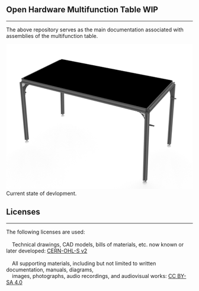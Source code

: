 ## Open Hardware Multifunction Table WIP ##
___
The above repository serves as the main documentation associated with assemblies of the multifunction table.

![00092025](MEDIA/PHOTOS/00092025.jpg "WIP Photo")<br>
Current state of devlopment.

## Licenses ##
___
The following licenses are used:<br><br>
&nbsp;&nbsp;&nbsp;&nbsp;Technical drawings, CAD models, bills of materials, etc. now known or later developed: [CERN-OHL-S v2](LICENSE)<br><br>
&nbsp;&nbsp;&nbsp;&nbsp;All supporting materials, including but not limited to written documentation, manuals, diagrams,<br>
&nbsp;&nbsp;&nbsp;&nbsp;images, photographs, audio recordings, and audiovisual works: [CC BY-SA 4.0](https://creativecommons.org/licenses/by-sa/4.0/legalcode)